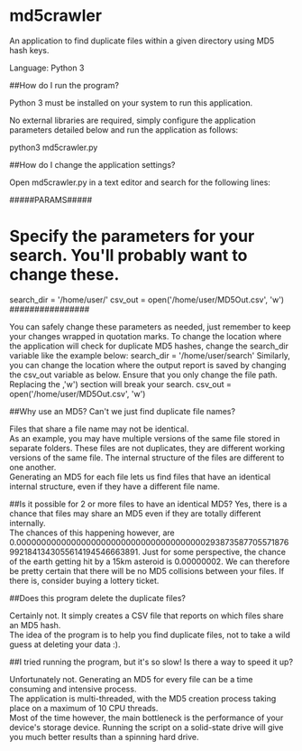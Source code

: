 # md5crawler

An application to find duplicate files within a given directory using MD5 hash keys.  

Language: Python 3 

##How do I run the program? 

Python 3 must be installed on your system to run this application.  

No external libraries are required, simply configure the application parameters detailed below and run the application as follows: 

python3 md5crawler.py 

##How do I change the application settings? 

Open md5crawler.py in a text editor and search for the following lines: 

#####PARAMS#####  

# Specify the parameters for your search. You'll probably want to change these.  
search_dir = '/home/user/' 
csv_out =  open('/home/user/MD5Out.csv', 'w') 
################ 

You can safely change these parameters as needed, just remember to keep your changes wrapped in quotation marks. 
To change the location where the application will check for duplicate MD5 hashes, change the search_dir variable like the example below: 
search_dir = '/home/user/search' 
Similarly, you can change the location where the output report is saved by changing the csv_out variable as below. Ensure that you only change the file path. Replacing the ,'w') section will break your search. 
csv_out =  open('/home/user/MD5Out.csv', 'w') 

##Why use an MD5? Can't we just find duplicate file names? 

Files that share a file name may not be identical.  
As an example, you may have multiple versions of the same file stored in separate folders. These files are not duplicates, they are different working versions of the same file. The internal structure of the files are different to one another.  
Generating an MD5 for each file lets us find files that have an identical internal structure, even if they have a different file name.  

##Is it possible for 2 or more files to have an identical MD5? 
Yes, there is a chance that files may share an MD5 even if they are totally different internally.  
The chances of this happening however, are 0.000000000000000000000000000000000000002938735877055718769921841343055614194546663891. 
Just for some perspective, the chance of the earth getting hit by a 15km asteroid is 0.00000002. 
We can therefore be pretty certain that there will be no MD5 collisions between your files. If there is, consider buying a lottery ticket.  

##Does this program delete the duplicate files? 

Certainly not. It simply creates a CSV file that reports on which files share an MD5 hash.  
The idea of the program is to help you find duplicate files, not to take a wild guess at deleting your data :).  

##I tried running the program, but it's so slow! Is there a way to speed it up? 

Unfortunately not. Generating an MD5 for every file can be a time consuming and intensive process.  
The application is multi-threaded, with the MD5 creation process taking place on a maximum of 10 CPU threads.  
Most of the time however, the main bottleneck is the performance of your device's storage device. Running the script on a solid-state drive will give you much better results than a spinning hard drive.  
